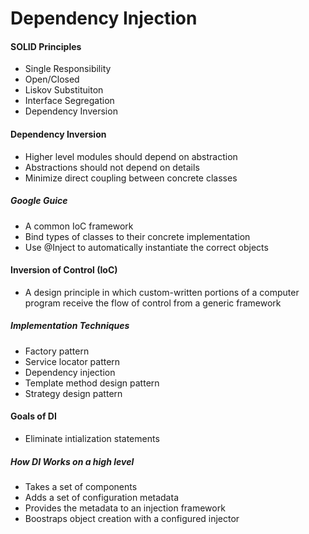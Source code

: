 # Dependency Injection

#### SOLID Principles

- Single Responsibility
- Open/Closed
- Liskov Substituiton
- Interface Segregation
- Dependency Inversion


#### Dependency Inversion

- Higher level modules should depend on abstraction
- Abstractions should not depend on details
- Minimize direct coupling between concrete classes

##### Google Guice

- A common IoC framework
- Bind types of classes to their concrete implementation
- Use @Inject to automatically instantiate the correct objects

#### Inversion of Control (IoC)

- A design principle in which custom-written portions of a computer program receive the flow of control from a generic framework

##### Implementation Techniques

- Factory pattern
- Service locator pattern
- Dependency injection
- Template method design pattern
- Strategy design pattern

#### Goals of DI

- Eliminate intialization statements

##### How DI Works on a high level
- Takes a set of components
- Adds a set of configuration metadata
- Provides the metadata to an injection framework
- Boostraps object creation with a configured injector